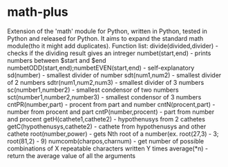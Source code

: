 # math-plus
Extension of the 'math' module for Python, written in Python, tested in Python and released for Python.
It aims to expand the standard math module(tho it might add duplicates).
Function list:
divide(divided,divider) - checks if the dividing result gives an intreger
numbet(start,end) - prints numbers between $start and $end
numbetODD(start,end);numbetEVEN(start,end) - self-explanatory
sd(number) - smallest divider of number
sdt(num1,num2) - smallest divider of 2 numbers
sdtr(num1,num2,num3) - smallest divider of 3 numbers
sc(number1,number2) - smallest condensor of two numbers
sct(number1,number2,number3) - smallest condensor of 3 numbers
cntPR(number,part) - procent from part and number
cntN(procent,part) - number from procent and part
cntP(number,procent) - part from number and procent
getH(cathete1,cathete2) - hypothenusys from 2 cathetes
getC(hypothenusys,cathete2) - cathete from hypothenusys and other cathete
root(number,power) - gets Nth root of a number(ex. root(27,3) - 3; root(81,2) - 9)
numcomb(charpos,charnum) - get number of possible combinations of X repeatable characters written Y times
average(\*n) - return the average value of all the arguments
